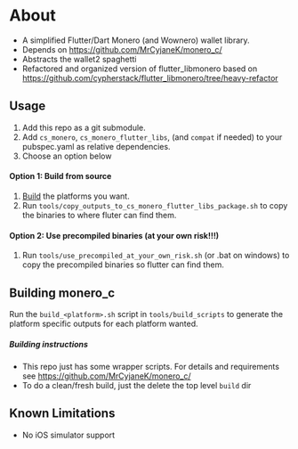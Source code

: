 # About
 - A simplified Flutter/Dart Monero (and Wownero) wallet library.
 - Depends on https://github.com/MrCyjaneK/monero_c/
 - Abstracts the wallet2 spaghetti
 - Refactored and organized version of flutter_libmonero based on https://github.com/cypherstack/flutter_libmonero/tree/heavy-refactor

## Usage
1. Add this repo as a git submodule.
2. Add `cs_monero`, `cs_monero_flutter_libs`, (and `compat` if needed) to your pubspec.yaml as relative dependencies.
3. Choose an option below

#### Option 1: Build from source
1. [Build](README.md#building-monero_c) the platforms you want.
2. Run `tools/copy_outputs_to_cs_monero_flutter_libs_package.sh` to copy the binaries to where fluter can find them.

#### Option 2: Use precompiled binaries (at your own risk!!!)
1. Run `tools/use_precompiled_at_your_own_risk.sh` (or .bat on windows) to copy the precompiled binaries so flutter can find them.


## Building monero_c
Run the `build_<platform>.sh` script in `tools/build_scripts` to generate the platform specific outputs for each platform wanted.

##### Building instructions
- This repo just has some wrapper scripts. For details and requirements see https://github.com/MrCyjaneK/monero_c/
- To do a clean/fresh build, just the delete the top level `build` dir

## Known Limitations
 - No iOS simulator support
